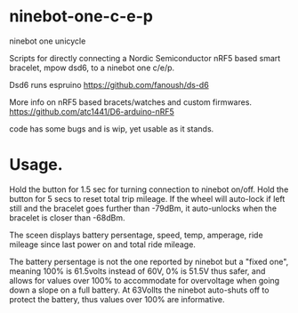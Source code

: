 # ninebot-one-c-e-p
ninebot one unicycle

Scripts for directly connecting a Nordic Semiconductor nRF5 based smart bracelet, mpow dsd6, to a ninebot one c/e/p.

Dsd6 runs espruino https://github.com/fanoush/ds-d6

More info on nRF5 based bracets/watches and custom firmwares.
https://github.com/atc1441/D6-arduino-nRF5


code has some bugs and is wip, yet usable as it stands. 
# Usage.

Hold the button for 1.5 sec for turning connection to ninebot on/off.
Hold the button for 5 secs to reset total trip mileage.
If the wheel will auto-lock if left still and the bracelet goes further than -79dBm, it auto-unlocks when the bracelet is closer than -68dBm. 

The sceen displays battery persentage, speed, temp, amperage, ride mileage since last power on and total ride mileage.

The battery persentage is not the one reported by ninebot but a "fixed one", meaning 100% is 61.5volts instead of 60V, 0% is 51.5V thus safer, and allows for values over 100% to accommodate for overvoltage when going down a slope on a full battery. At 63Vollts the ninebot auto-shuts off to protect the battery, thus values over 100% are informative. 
